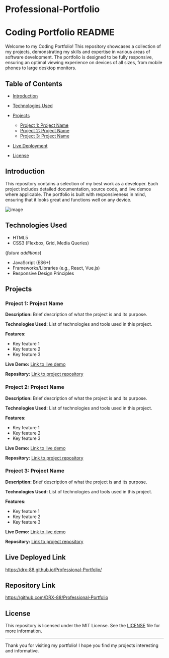 # Professional-Portfolio

# Coding Portfolio README

Welcome to my Coding Portfolio! This repository showcases a collection of my projects, demonstrating my skills and expertise in various areas of software development. The portfolio is designed to be fully responsive, ensuring an optimal viewing experience on devices of all sizes, from mobile phones to large desktop monitors.

## Table of Contents

- [Introduction](#introduction)

- [Technologies Used](#technologies-used)
- [Projects](#projects)
  - [Project 1: Project Name](#project-1-project-name)
  - [Project 2: Project Name](#project-2-project-name)
  - [Project 3: Project Name](#project-3-project-name)
- [Live Deployment](#live-deployed-link)
- [License](#license)

## Introduction

This repository contains a selection of my best work as a developer. Each project includes detailed documentation, source code, and live demos where applicable. The portfolio is built with responsiveness in mind, ensuring that it looks great and functions well on any device.

 ![image](https://github.com/DRX-88/Professional-Portfolio/assets/162182740/f94c3d38-5daa-48a4-88ec-35dbb3643dff)

 
## Technologies Used

- HTML5
- CSS3 (Flexbox, Grid, Media Queries)

(*future additions*)
- JavaScript (ES6+)
- Frameworks/Libraries (e.g., React, Vue.js)
- Responsive Design Principles

## Projects

### Project 1: Project Name

**Description:** Brief description of what the project is and its purpose.

**Technologies Used:** List of technologies and tools used in this project.

**Features:**
- Key feature 1
- Key feature 2
- Key feature 3

**Live Demo:** [Link to live demo](#)   

**Repository:** [Link to project repository](#)

### Project 2: Project Name

**Description:** Brief description of what the project is and its purpose.

**Technologies Used:** List of technologies and tools used in this project.

**Features:**
- Key feature 1
- Key feature 2
- Key feature 3

**Live Demo:** [Link to live demo](#)

**Repository:** [Link to project repository](#)

### Project 3: Project Name

**Description:** Brief description of what the project is and its purpose.

**Technologies Used:** List of technologies and tools used in this project.

**Features:**
- Key feature 1
- Key feature 2
- Key feature 3

**Live Demo:** [Link to live demo](#)

**Repository:** [Link to project repository](#)

## Live Deployed Link
https://drx-88.github.io/Professional-Portfolio/
## Repository Link
https://github.com/DRX-88/Professional-Portfolio

## License

This repository is licensed under the MIT License. See the [LICENSE](LICENSE) file for more information.

---

Thank you for visiting my portfolio! I hope you find my projects interesting and informative.
